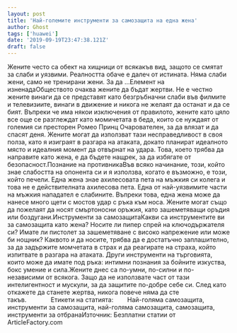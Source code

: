 ```yaml
---
layout: post
title: 'Най-големите инструменти за самозащита на една жена'
author: Ghost
tags: ['huawei']
date: '2019-09-19T23:47:38.121Z'
draft: false
---
```


Жените често са обект на хищници от всякакъв вид, защото се смятат за слаби и уязвими. Реалността обаче е далеч от истината. Няма слаби жени, само не тренирани жени. За да ...Елемент на изненадаОбществото очаква жените да бъдат жертви. Не е честно жените винаги да се представят като безгръбначни слаби във филмите и телевизиите, винаги в движение и никога не желаят да останат и да се бият. Въпреки че има някои изключения от правилото, жените като цяло все още се разглеждат като момичетата в беда, които се нуждаят от големия си престорен Ромео Принц Очарователен, за да влязат и да спасят деня. Жените могат да използват тази несправедливост в своя полза, като я изиграят в разгара на атаката, докато планират идеалното място и идеалния момент да отвърнат на удара. Това, което трябва да направите като жена, е да бъдете нащрек, за да избягате от безопасност.Познание на противникаВъв всяко начинание, този, който знае слабостта на опонента си и я използва, когато е възможно, е този, който печели. Една жена знае ахилесовата пета на мъжкия си колега и това не е действителната ахилесова пета. Една от най-уязвимите части на мъжкия нападател е слабините. Въпреки това, една жена може да нанесе много щети с мостов удар с ръка към носа. Жените могат също да пожелаят да носят смъртоносни оръжия, като зашеметяващи оръдия или боздугани.Инструменти за самозащитаКакви са инструментите ви за самозащита като жена? Носите ли пипер спрей на ключодържателя си? Имате ли пистолет за зашеметяване с високо напрежение или може би нощник? Каквото и да носите, трябва да е достатъчно заплашително, за да задържите момчетата в страх и да реагирате на страха, който изпитвате в разгара на атаката. Други инструменти на търговията, които може да имате под ръка: интимни познания за бойните изкуства, бокс умение и сила.Жените днес са по-умни, по-силни и по-независими от всякога. Защо да не използвате част от тази интелигентност и мускули, за да защитите по-добре себе си. След като откажете да станете жертва, никога повече няма да сте такъв.              Етикети на статията:        Най-голяма самозащита, инструменти за самозащита, най-голяма самозащита, самозащита, инструменти за отбранаИзточник: Безплатни статии от ArticleFactory.com
